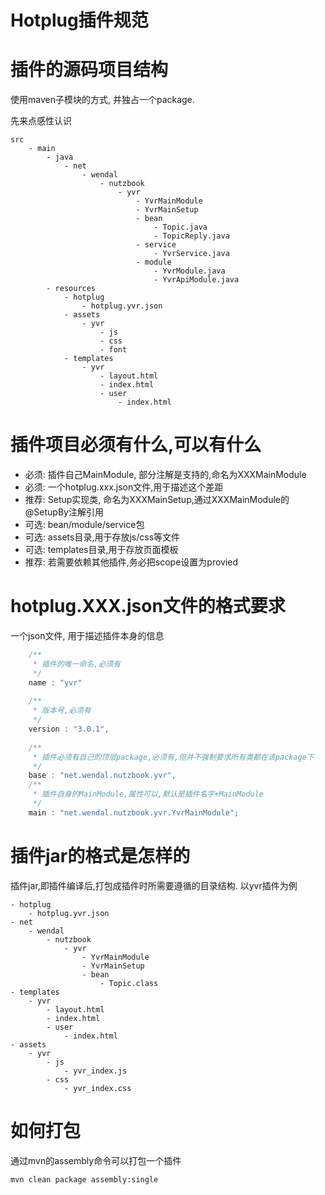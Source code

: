 # Hotplug插件规范

插件的源码项目结构
==============================

使用maven子模块的方式, 并独占一个package. 

先来点感性认识

```
src
	- main
		- java
			- net
				- wendal
					- nutzbook
						- yvr
							- YvrMainModule
							- YvrMainSetup
							- bean
								- Topic.java
								- TopicReply.java
							- service
								- YvrService.java
							- module
								- YvrModule.java
								- YvrApiModule.java
		- resources
			- hotplug
				- hotplug.yvr.json
			- assets
				- yvr
					- js
					- css
					- font
			- templates
				- yvr
					- layout.html
					- index.html
					- user
						- index.html
```

插件项目必须有什么,可以有什么
==================================

* 必须: 插件自己MainModule, 部分注解是支持的,命名为XXXMainModule
* 必须: 一个hotplug.xxx.json文件,用于描述这个差距
* 推荐: Setup实现类, 命名为XXXMainSetup,通过XXXMainModule的@SetupBy注解引用
* 可选: bean/module/service包
* 可选: assets目录,用于存放js/css等文件
* 可选: templates目录,用于存放页面模板
* 推荐: 若需要依赖其他插件,务必把scope设置为provied

hotplug.XXX.json文件的格式要求
===================================================

一个json文件, 用于描述插件本身的信息

```js
    /**
     * 插件的唯一命名,必须有
     */
    name : "yvr"
    
    /**
     * 版本号,必须有
     */
    version : "3.0.1",
    
    /**
     * 插件必须有自己的顶层package,必须有,但并不强制要求所有类都在该package下
     */
    base : "net.wendal.nutzbook.yvr",
    /**
     * 插件自身的MainModule,属性可以,默认是插件名字+MainModule
     */
    main : "net.wendal.nutzbook.yvr.YvrMainModule";
```

插件jar的格式是怎样的
==================================

插件jar,即插件编译后,打包成插件时所需要遵循的目录结构. 以yvr插件为例

```
- hotplug
	- hotplug.yvr.json
- net
	- wendal
		- nutzbook
			- yvr
				- YvrMainModule
				- YvrMainSetup
				- bean
					- Topic.class
- templates
	- yvr
		- layout.html
		- index.html
		- user
			- index.html
- assets
	- yvr
		- js
			- yvr_index.js
		- css
			- yvr_index.css
```

如何打包
==================================

通过mvn的assembly命令可以打包一个插件

```
mvn clean package assembly:single
```